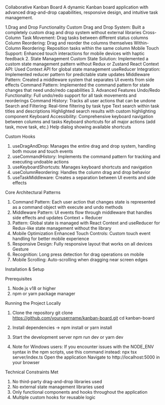 Collaborative Kanban Board A dynamic Kanban board application with advanced drag-and-drop capabilities, responsive design, and intuitive task management.

1.Drag and Drop Functionality
Custom Drag and Drop System: Built a completely custom drag and drop system without external libraries
Cross-Column Task Movement: Drag tasks between different status columns
Column Reordering: Drag and reorder the columns themselves
Within-Column Reordering: Reposition tasks within the same column
Mobile Touch Support: Enhanced touch interactions for mobile devices with haptic feedback
2. State Management
Custom State Solution: Implemented a custom state management pattern without Redux or Zustand
React Context API: Used Context API for global state management
useReducer Integration: Implemented reducer pattern for predictable state updates
Middleware Pattern: Created a middleware system that separates UI events from side effects
Command Pattern: Implemented the command pattern for state changes that need undo/redo capabilities
3. Advanced Features
Undo/Redo Functionality: Full undo/redo support for all task movements and reorderings
Command History: Tracks all user actions that can be undone
Search and Filtering:
Real-time filtering by task type
Text search within task titles and descriptions
Highlighted search results with custom highlighting component
Keyboard Accessibility:
Comprehensive keyboard navigation between columns and tasks
Keyboard shortcuts for all major actions (add task, move task, etc.)
Help dialog showing available shortcuts

Custom Hooks 

1. useDragAndDrop: Manages the entire drag and drop system, handling both mouse and touch events 
2. useCommandHistory: Implements the command pattern for tracking and executing undoable actions 
3. useKeyboardShortcuts: Manages keyboard shortcuts and navigation 
4. useColumnReordering: Handles the column drag and drop behavior 
5. useTaskMiddleware: Creates a separation between UI events and side effects

Core Architectural Patterns 

1. Command Pattern: Each user action that changes state is represented as a command object with execute and undo methods 
2. Middleware Pattern: UI events flow through middleware that handles side effects and updates Context + Reducer 
3. Pattern: Global state is managed with React Context and useReducer for Redux-like state management without the library
4. Mobile Optimization Enhanced Touch Controls: Custom touch event handling for better mobile experience 
5. Responsive Design: Fully responsive layout that works on all devices Gesture 
6. Recognition: Long press detection for drag operations on mobile 
7. Mobile Scrolling: Auto-scrolling when dragging near screen edges 

Installation & Setup 

Prerequisites 
1. Node.js v18 or higher 
2. npm or yarn package manager 

Running the Project Locally
1. Clone the repository git clone https://github.com/yourusername/kanban-board.git cd kanban-board

2. Install dependencies 
-> npm install or yarn install

3. Start the development server 
npm run dev or yarn dev

4. Note for Windows users: If you encounter issues with the NODE_ENV syntax in the npm scripts, use this command instead: npx tsx server/index.ts Open the application Navigate to http://localhost:5000 in your browser

Technical Constraints Met

1. No third-party drag-and-drop libraries used
2. No external state management libraries used
3. Only functional components and hooks throughout the application
4. Multiple custom hooks for reusable logic

